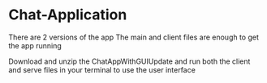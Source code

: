 # Chat-Application

There are 2 versions of the app
The main and client files are enough to get the app running

Download and unzip the ChatAppWithGUIUpdate and run both the client and serve files in your terminal to use the user interface
